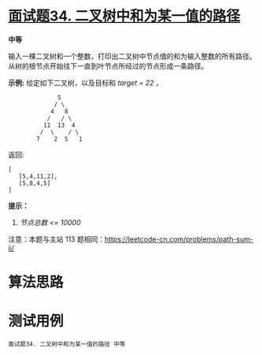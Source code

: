 # [面试题34. 二叉树中和为某一值的路径][cnTitle]

**中等**

输入一棵二叉树和一个整数，打印出二叉树中节点值的和为输入整数的所有路径。从树的根节点开始往下一直到叶节点所经过的节点形成一条路径。



**示例:**  给定如下二叉树，以及目标和  *target = 22* ，

```
              5
             / \
            4   8
           /   / \
          11  13  4
         /  \    / \
        7    2  5   1

```

返回:

```
[
   [5,4,11,2],
   [5,8,4,5]
]

```



**提示：** 

1.  *节点总数 <= 10000* 

注意：本题与主站 113 题相同：https://leetcode-cn.com/problems/path-sum-ii/




# 算法思路

# 测试用例
```
面试题34. 二叉树中和为某一值的路径 中等
```

[cnTitle]: https://leetcode-cn.com/problems/er-cha-shu-zhong-he-wei-mou-yi-zhi-de-lu-jing-lcof/
